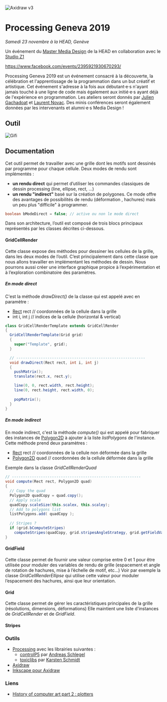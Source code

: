 ![Axidraw v3](http://v3ga.github.io/Images/Workshop_Bassens_axidraw/axidraw_v3_grid.JPG)

# Processing Geneva 2019
*Samedi 23 novembre à la HEAD, Genève*

Un événement du [Master Media Design](https://www.hesge.ch/head/formations-recherche/master-en-media-design) de la HEAD en collaboration avec le [Studio Z1](https://xy-z1.xyz/)

https://www.facebook.com/events/2395921930670293/

Processing Geneva 2019 est un événement consacré à la découverte, la célébration et l'apprentissage de la programmation dans un but créatif et artistique.
Cet événement s'adresse à la fois aux débutant·e·s n'ayant jamais touché à une ligne de code mais également aux initié·e·s ayant déjà de l'expérience en programmation.
Les ateliers seront donnés par [Julien Gachadoat](https://www.instagram.com/julienv3ga/) et [Laurent Novac](https://twitter.com/__vac__).
Des minis conférences seront également données par les intervenants et alumni·e·s Media Design !

## Outil
![Gifi](https://media.giphy.com/media/VdtYtKGy5YRPPlZMpi/giphy.gif)

## Documentation
Cet outil permet de travailler avec une grille dont les motifs sont dessinés par programme pour chaque cellule. Deux modes de rendu sont implémentés :
* **un rendu direct** qui permet d’utiliser les commandes classiques de dessin processing (line, ellipse, rect, ...)
* **un rendu "indirect"** basé sur la création de polygones. Ce mode offre des avantages de possibilités de rendu (déformation , hachures)  mais un peu plus "difficile" à programmer.

```java
boolean bModeDirect = false; // active ou non le mode direct
```
Dans son architecture, l’outil est composé de trois blocs principaux représentés par les classes décrites ci-dessous.

#### GridCellRender
Cette classe expose des méthodes pour dessiner les cellules de la grille, dans les deux modes de l’outil.
C’est principalement dans cette classe que nous allons travailler en implémentant les méthodes de dessin.
Nous pourrons aussi créer une interface graphique propice à l’expérimentation et à l’exploration combinatoire des paramètres.
##### En mode direct
C'est la méthode *drawDirect()* de la classe qui est appelé avec en paramètre : 
* [Rect](http://toxiclibs.org/docs/core/toxi/geom/Rect.html) rect //  coordonnées de la cellule dans la grille
* int i, int j // indices de la cellule (horizontal & vertical)

```java
class GridCellRenderTemplate extends GridCellRender 
{
  GridCellRenderTemplate(Grid grid)
  {
    super("Template", grid);
  }

  // ----------------------------------------------------------
  void drawDirect(Rect rect, int i, int j)
  {
    pushMatrix();
    translate(rect.x, rect.y);

    line(0, 0, rect.width, rect.height);
    line(0, rect.height, rect.width, 0);
    
    popMatrix();
  }
}
```


##### En mode indirect
En mode indirect, c'est la méthode *compute()* qui est appelé pour fabriquer des instances de [Polygon2D](htPolygon2D/toxiclibs.org/docs/core/toxi/geom/Polygon2D.html) à ajouter à la liste *listPolygons* de l'instance.
Cette méthode prend deux paramètres : 
* [Rect](http://toxiclibs.org/docs/core/toxi/geom/Rect.html) rect //  coordonnées de la cellule non déformée dans la grille
* [Polygon2D](http://toxiclibs.org/docs/core/toxi/geom/Polygon2D.html) quad //  coordonnées de la cellule déformée dans la grille

Exemple dans la classe *GridCellRenderQuad*

```java
// ----------------------------------------------------------
void compute(Rect rect, Polygon2D quad)
{
  // Copy the quad
  Polygon2D quadCopy = quad.copy(); 
  // Apply scale
  quadCopy.scaleSize(this.scalex, this.scaley);
  // Add to polygons list
  listPolygons.add( quadCopy );
  
  // Stripes ? 
  if (grid.bComputeStripes)
    computeStripes(quadCopy, grid.stripesAngleStrategy, grid.getFieldValue( quadCopy.getCentroid() ) );
}
```


#### GridField
Cette classe permet de fournir une valeur comprise entre 0 et 1 pour être utilisée pour moduler des variables de rendu de grille (espacement et angle de rotation de hachures, mise à l’échelle de motif, etc...)
Voir par exemple la classe *GridCellRenderEllipse* qui utilise cette valeur pour moduler l’espacement des hachures, ainsi que leur orientation.

#### Grid
Cette classe permet de gérer les caractéristiques principales de la grille (résolutions, dimensions, déformations)
Elle maintient une liste d'instances de *GridCellRender* et de *GridField*.

#### Stripes



### Outils
* [Processing](www.processing.org) avec les librairies suivantes :
  * [controlP5](http://www.sojamo.de/libraries/controlP5/) par [Andreas Schlegel](http://www.sojamo.de/) 
  * [toxiclibs](http://toxiclibs.org/) par [Karsten Schmidt](http://postspectacular.com/)
* [Axidraw](www.axidraw.com)
* [Inkscape pour Axidraw](https://wiki.evilmadscientist.com/Axidraw_Software_Installation)

### Liens
* [History of computer art part 2 : plotters](https://piratefsh.github.io/2019/01/07/computer-art-history-part-2.html)


